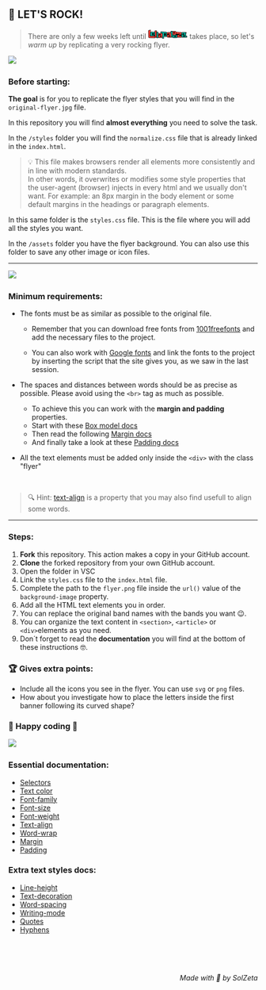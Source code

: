 ## 🤘 LET'S ROCK! 

>There are only a few weeks left until  <span><img src='./assets/lollapalooza.png' width='80px'></span> takes place, so let's *warm up* by replicating a very rocking flyer.

<img src="https://media1.giphy.com/media/s4IQ26nwcp4tS5tMkO/giphy.gif?cid=ecf05e47nw84g9ttn4k5bb5ph02pdnd683894usddoqz8hdb&ep=v1_gifs_related&rid=giphy.gif&ct=g">

### Before starting:

**The goal** is for you to replicate the flyer styles that you will find in the `original-flyer.jpg` file.

In this repository you will find **almost everything** you need to solve the task.

In the `/styles` folder you will find the `normalize.css` file that is already linked in the `index.html`. 

> 💡  This file  makes browsers render all elements more consistently and in line with modern standards. <br>
In other words, it overwrites or modifies some style properties that the user-agent (browser) injects in every html and we usually don't want. For example: an 8px margin in the body element or some default margins in the headings or paragraph elements. 

In this same folder is the `styles.css` file. This is the file where you will add all the styles you want. 

In the `/assets` folder you have the flyer background. You can also use this folder to save any other image or icon files.

---
<img src="https://media2.giphy.com/media/SDR8QJQVXYuys/giphy.gif?cid=ecf05e47xleot5x447elula313yh0lym0imuichgag2tiol4&ep=v1_gifs_related&rid=giphy.gif&ct=g">

### Minimum requirements:

- The fonts must be as similar as possible to the original file. 

    - Remember that you can download free fonts from [1001freefonts](https://www.1001freefonts.com/) and add the necessary files to the project.

    - You can also work with [Google fonts]( https://fonts.google.com/) and link the fonts to the project by inserting the script that the site gives you, as we saw in the last session.

- The spaces and distances between words should be as precise as possible. Please avoid using the `<br>` tag as much as possible.

    - To achieve this you can work with the **margin and padding** properties.
    - Start with these [Box model docs](https://www.w3schools.com/css/css_boxmodel.asp)
    - Then read the following [Margin docs](https://www.w3schools.com/css/css_margin.asp)
    - And finally take a look at these [Padding docs](https://www.w3schools.com/css/css_padding.asp)

- All the text elements must be added only inside the `<div>` with the class "flyer"
<br>

>🔍 Hint: [text-align](https://www.w3schools.com/cssref/pr_text_text-align.php) is a property that you may also find usefull to align some words.

---
### Steps:

1. **Fork** this repository. This action makes a copy in your GitHub account. 
2. **Clone** the forked repository from your own GitHub account. 
3. Open the folder in VSC
4. Link the `styles.css` file to the `index.html` file.
5. Complete the path to the `flyer.png` file inside the `url()` value of the `background-image` property.   
6. Add all the HTML text elements you in order.
7. You can replace the original band names with the bands you want 😉.
7. You can organize the text content in `<section>`, `<article>` or `<div>`elements as you need.
8. Don´t forget to read the **documentation** you will find at the bottom of these instructions 🤓.

### 🏆 Gives extra points:

- Include all the icons you see in the flyer. You can use `svg` or `png` files. 
- How about you investigate how to place the letters inside the first banner following its curved shape?

### 🚀 Happy coding 🚀

<img src="https://media1.giphy.com/media/v1.Y2lkPTc5MGI3NjExMWxxZXluYm9meXFoc2k3YzZvOHA2MnNoYWd6Zmg4djJ6azA4aWM4OSZlcD12MV9pbnRlcm5hbF9naWZfYnlfaWQmY3Q9Zw/m4jqqr0kXABqw5a4nb/giphy.gif">

### Essential documentation:
- [Selectors](https://www.w3schools.com/css/css_selectors.asp)
- [Text color](https://www.w3schools.com/css/css_text.asp)
- [Font-family](https://www.w3schools.com/css/css_font.asp)
- [Font-size](https://www.w3schools.com/cssref/pr_font_font-size.asp)
- [Font-weight](https://www.w3schools.com/cssref/pr_font_weight.asp)
- [Text-align](https://www.w3schools.com/cssref/pr_text_text-align.asp)
- [Word-wrap](https://www.w3schools.com/cssref/css3_pr_word-wrap.asp)
- [Margin](https://www.w3schools.com/css/css_margin.asp)
- [Padding](https://www.w3schools.com/css/css_padding.asp)

### Extra text styles docs: 
- [Line-height](https://www.w3schools.com/cssref/pr_dim_line-height.asp)
- [Text-decoration](https://www.w3schools.com/cssref/pr_text_text-decoration.asp)
- [Word-spacing](https://www.w3schools.com/cssref/pr_text_word-spacing.asp)
- [Writing-mode](https://www.w3schools.com/cssref/css3_pr_writing-mode.asp)
- [Quotes](https://www.w3schools.com/cssref/pr_gen_quotes.asp)
- [Hyphens](https://www.w3schools.com/cssref/css3_pr_hyphens.asp)


<p style="text-align: right; font-style: italic; margin-top: 80px;">Made with 💜 by SolZeta</p>